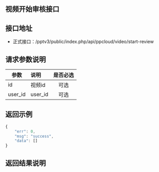 视频开始审核接口
----------

接口地址
----------
  * 正式接口：/pptv3/public/index.php/api/ppcloud/video/start-review

请求参数说明
----------
|  参数         |说明          |是否必选|
| ------------- |:-------------|:-----:|
| id      | 视频id |可选    |
| user_id      | user_id |可选    |
返回示例
----------
```javascript
{
    "err": 0,
    "msg": "success",
    "data": []
}
```

返回结果说明
----------
```javascript

```